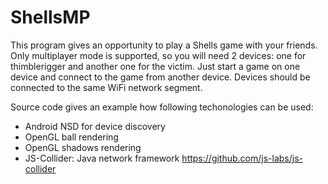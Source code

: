# ShellsMP

This program gives an opportunity to play a Shells game with your friends.
Only multiplayer mode is supported, so you will need 2 devices:
one for thimblerigger and another one for the victim.
Just start a game on one device and connect to the game from another device.
Devices should be connected to the same WiFi network segment.

Source code gives an example how following techonologies can be used:
- Android NSD for device discovery
- OpenGL ball rendering
- OpenGL shadows rendering
- JS-Collider: Java network framework https://github.com/js-labs/js-collider
